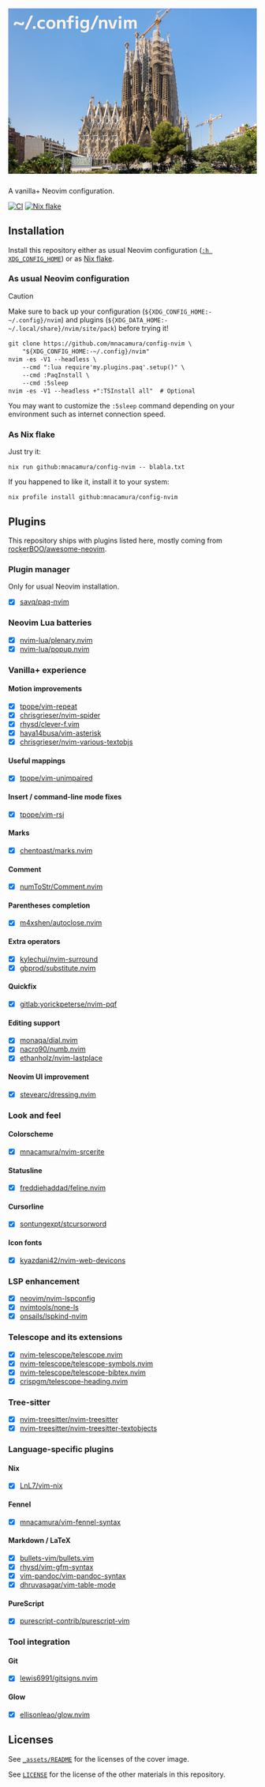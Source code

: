 # ![~/.config/nvim](_assets/sagrada_falimia.jpg)

A vanilla+ Neovim configuration.

[![CI][ci_bdg]][ci_lnk]
[![Nix flake][nf_bdg]][nf_lnk]

[ci_bdg]: https://img.shields.io/github/actions/workflow/status/mnacamura/config-nvim/ci.yml?style=flat-square&logo=github&label=CI
[ci_lnk]: https://github.com/mnacamura/config-nvim/actions/workflows/ci.yml
[nf_bdg]: https://img.shields.io/github/actions/workflow/status/mnacamura/config-nvim/nix.yml?style=flat-square&logo=nixos&logoColor=7ebae4&label=Nix%20flake
[nf_lnk]: https://github.com/mnacamura/config-nvim/actions/workflows/nix.yml

## Installation

Install this repository either as usual Neovim configuration
([`:h XDG_CONFIG_HOME`][1]) or as [Nix flake][2].

### As usual Neovim configuration

> [!CAUTION]
> Make sure to back up your configuration
> (`${XDG_CONFIG_HOME:-~/.config}/nvim`) and plugins
> (`${XDG_DATA_HOME:-~/.local/share}/nvim/site/pack`) before trying it!

```console
git clone https://github.com/mnacamura/config-nvim \
    "${XDG_CONFIG_HOME:-~/.config}/nvim"
nvim -es -V1 --headless \
    --cmd ":lua require'my.plugins.paq'.setup()" \
    --cmd :PaqInstall \
    --cmd :5sleep
nvim -es -V1 --headless +":TSInstall all"  # Optional
```

You may want to customize the `:5sleep` command depending on your environment
such as internet connection speed.

### As Nix flake

Just try it:

```console
nix run github:mnacamura/config-nvim -- blabla.txt
```

If you happened to like it, install it to your system:

```console
nix profile install github:mnacamura/config-nvim
```

## Plugins

This repository ships with plugins listed here,
mostly coming from [rockerBOO/awesome-neovim][3].

### Plugin manager

Only for usual Neovim installation.

- [x] [savq/paq-nvim][4]

### Neovim Lua batteries

- [x] [nvim-lua/plenary.nvim][5]
- [x] [nvim-lua/popup.nvim][6]

### Vanilla+ experience

#### Motion improvements

- [x] [tpope/vim-repeat][101]
- [x] [chrisgrieser/nvim-spider][12]
- [x] [rhysd/clever-f.vim][13]
- [x] [haya14busa/vim-asterisk][14]
- [x] [chrisgrieser/nvim-various-textobjs][105]

#### Useful mappings

- [x] [tpope/vim-unimpaired][102]

#### Insert / command-line mode fixes

- [x] [tpope/vim-rsi][15]

#### Marks

- [x] [chentoast/marks.nvim][17]

#### Comment

- [x] [numToStr/Comment.nvim][16]

#### Parentheses completion

- [x] [m4xshen/autoclose.nvim][19]

#### Extra operators

- [x] [kylechui/nvim-surround][23]
- [x] [gbprod/substitute.nvim][103]

#### Quickfix

- [x] [gitlab:yorickpeterse/nvim-pqf][18]

#### Editing support

- [x] [monaqa/dial.nvim][20]
- [x] [nacro90/numb.nvim][21]
- [x] [ethanholz/nvim-lastplace][22]

#### Neovim UI improvement

- [x] [stevearc/dressing.nvim][7]

### Look and feel

#### Colorscheme

- [x] [mnacamura/nvim-srcerite][8]

#### Statusline

- [x] [freddiehaddad/feline.nvim][9]

#### Cursorline

- [x] [sontungexpt/stcursorword][10]

#### Icon fonts

- [x] [kyazdani42/nvim-web-devicons][11]

### LSP enhancement

- [x] [neovim/nvim-lspconfig][24]
- [x] [nvimtools/none-ls][25]
- [x] [onsails/lspkind-nvim][26]

### Telescope and its extensions

- [x] [nvim-telescope/telescope.nvim][27]
- [x] [nvim-telescope/telescope-symbols.nvim][28]
- [x] [nvim-telescope/telescope-bibtex.nvim][29]
- [x] [crispgm/telescope-heading.nvim][30]

### Tree-sitter

- [x] [nvim-treesitter/nvim-treesitter][31]
- [x] [nvim-treesitter/nvim-treesitter-textobjects][32]

### Language-specific plugins

#### Nix

- [x] [LnL7/vim-nix][33]

#### Fennel

- [x] [mnacamura/vim-fennel-syntax][36]

#### Markdown / LaTeX

- [x] [bullets-vim/bullets.vim][104]
- [x] [rhysd/vim-gfm-syntax][37]
- [x] [vim-pandoc/vim-pandoc-syntax][38]
- [x] [dhruvasagar/vim-table-mode][39]

#### PureScript

- [x] [purescript-contrib/purescript-vim][42]

### Tool integration

#### Git

- [x] [lewis6991/gitsigns.nvim][40]

#### Glow

- [x] [ellisonleao/glow.nvim][41]

## Licenses

See [`_assets/README`](_assets/README) for the licenses of the cover image.

See [`LICENSE`](LICENSE) for the license of the other materials in this
repository.

[1]: https://neovim.io/doc/user/starting.html#%24XDG_CONFIG_HOME
[2]: https://nix.dev/concepts/flakes
[3]: https://github.com/rockerBOO/awesome-neovim
[4]: https://github.com/savq/paq-nvim
[5]: https://github.com/nvim-lua/plenary.nvim
[6]: https://github.com/nvim-lua/popup.nvim
[7]: https://github.com/stevearc/dressing.nvim
[8]: https://github.com/mnacamura/nvim-srcerite
[9]: https://github.com/freddiehaddad/feline.nvim
[10]: https://github.com/sontungexpt/stcursorword
[11]: https://github.com/kyazdani42/nvim-web-devicons
[12]: https://github.com/chrisgrieser/nvim-spider
[13]: https://github.com/rhysd/clever-f.vim
[14]: https://github.com/haya14busa/vim-asterisk
[15]: https://github.com/tpope/vim-rsi
[16]: https://github.com/numToStr/Comment.nvim
[17]: https://github.com/chentoast/marks.nvim
[18]: https://gitlab.com/yorickpeterse/nvim-pqf
[19]: https://github.com/m4xshen/autoclose.nvim
[20]: https://github.com/monaqa/dial.nvim
[21]: https://github.com/nacro90/numb.nvim
[22]: https://github.com/ethanholz/nvim-lastplace
[23]: https://github.com/kylechui/nvim-surround
[24]: https://github.com/neovim/nvim-lspconfig
[25]: https://github.com/nvimtools/none-ls.nvim
[26]: https://github.com/onsails/lspkind-nvim
[27]: https://github.com/nvim-telescope/telescope.nvim
[28]: https://github.com/nvim-telescope/telescope-symbols.nvim
[29]: https://github.com/nvim-telescope/telescope-bibtex.nvim
[30]: https://github.com/crispgm/telescope-heading.nvim
[31]: https://github.com/nvim-treesitter/nvim-treesitter
[32]: https://github.com/nvim-treesitter/nvim-treesitter-textobjects
[33]: https://github.com/LnL7/vim-nix
[36]: https://github.com/mnacamura/vim-fennel-syntax
[37]: https://github.com/rhysd/vim-gfm-syntax
[38]: https://github.com/vim-pandoc/vim-pandoc-syntax
[39]: https://github.com/dhruvasagar/vim-table-mode
[42]: https://github.com/purescript-contrib/purescript-vim
[40]: https://github.com/lewis6991/gitsigns.nvim
[41]: https://github.com/ellisonleao/glow.nvim
[101]: https://github.com/tpope/vim-repeat
[102]: https://github.com/tpope/vim-unimpaired
[103]: https://github.com/gbprod/substitute.nvim
[104]: https://github.com/bullets-vim/bullets.vim
[105]: https://github.com/chrisgrieser/nvim-various-textobjs

<!-- vim: set ft=markdown.gfm tw=80 nowrap: -->
